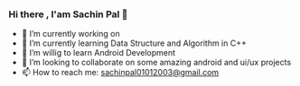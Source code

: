 ### Hi there , I'am Sachin Pal 👋


- 🔭 I’m currently working on
- 🌱 I’m currently learning Data Structure and Algorithm in C++
- 🤔 I’m willig to learn Android Development
- 👯 I’m looking to collaborate on some amazing android and ui/ux projects
- 📫 How to reach me: sachinpal01012003@gmail.com
